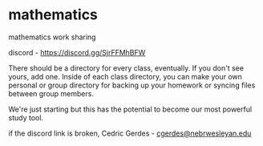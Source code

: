 # mathematics
mathematics work sharing

discord - https://discord.gg/SjrFFMhBFW

There should be a directory for every class, eventually. If you don't see yours, add one.
Inside of each class directory, you can make your own personal or group directory for backing up your homework or syncing files between group members.

We're just starting but this has the potential to become our most powerful study tool.

if the discord link is broken, Cedric Gerdes - cgerdes@nebrwesleyan.edu
